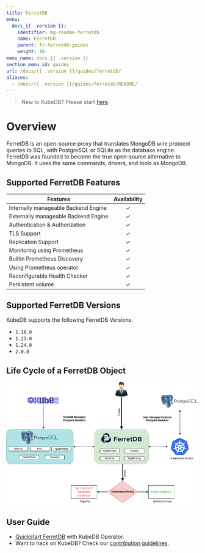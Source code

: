 ```yaml
---
title: FerretDB
menu:
  docs_{{ .version }}:
    identifier: mg-readme-ferretdb
    name: FerretDB
    parent: fr-ferretdb-guides
    weight: 10
menu_name: docs_{{ .version }}
section_menu_id: guides
url: /docs/{{ .version }}/guides/ferretdb/
aliases:
  - /docs/{{ .version }}/guides/ferretdb/README/
---
```


> New to KubeDB? Please start [here](/docs/README.md).

# Overview

FerretDB is an open-source proxy that translates MongoDB wire protocol queries to SQL, with PostgreSQL or SQLite as the database engine. FerretDB was founded to become the true open-source alternative to MongoDB. It uses the same commands, drivers, and tools as MongoDB.

## Supported FerretDB Features

| Features                              | Availability |
|---------------------------------------|:------------:|
| Internally  manageable Backend Engine |   &#10003;   |
| Externally manageable Backend Engine  |   &#10003;   |
| Authentication & Authorization        |   &#10003;   |
| TLS Support                           |   &#10003;   |
| Replication Support                   |   &#10003;   |
| Monitoring using Prometheus           |   &#10003;   |
| Builtin Prometheus Discovery          |   &#10003;   |
| Using Prometheus operator             |   &#10003;   |
| Reconfigurable Health Checker         |   &#10003;   |
| Persistent volume                     |   &#10003;   |

## Supported FerretDB Versions

KubeDB supports the following FerretDB Versions.
- `1.18.0`
- `1.23.0`
- `1.24.0`
- `2.0.0`

## Life Cycle of a FerretDB Object

<!---
ref : https://app.diagrams.net/
--->

<p text-align="center">
    <img alt="lifecycle"  src="/docs/images/ferretdb/quick-start.png" >
</p>

## User Guide

- [Quickstart FerretDB](/docs/guides/ferretdb/quickstart/quickstart.md) with KubeDB Operator.
- Want to hack on KubeDB? Check our [contribution guidelines](/docs/CONTRIBUTING.md).
